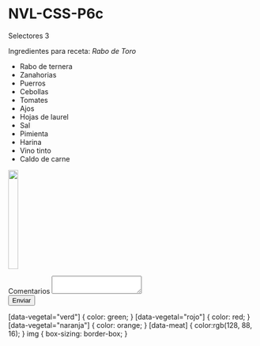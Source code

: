 # NVL-CSS-P6c
Selectores 3
<!DOCTYPE html>
<html lang="en">
<head>
    <meta charset="UTF-8">
    <meta name="viewport" content="width=device-width, initial-scale=1.0">
    <title>Selectores III</title>
    <link rel="stylesheet" href="style.css">
</head>
<body>
    Ingredientes para receta: <i lang="es-ES">Rabo de Toro</i>
    <ul>
        <li data-cantidad="2'5 Kg" data-meat>Rabo de ternera</li>
        <li data-cantidad="2" data-vegetal="naranja">Zanahorias</li>
        <li data-cantidad="3 (solo parte blanca)" data-vegetal="verd">Puerros</li>
        <li data-cantidad="3" data-vegetal="verd" >Cebollas</li>
        <li data-cantidad="2" data-vegetal="rojo">Tomates</li>
        <li data-cantidad="4" data-vegetal="verd">Ajos</li>
        <li data-cantidad="3" data-vegetal="verd">Hojas de laurel</li>
        <li data-cantidad="Un poco">Sal</li>
        <li data-cantidad="Un poco">Pimienta</li>
        <li data-cantidad="Un poco">Harina</li>
        <li data-cantidad="1,5 l">Vino tinto</li>
        <li data-cantidad="Un chorreón" data-meat=>Caldo de carne</li>
    </ul>
    <img src="rabodetoro.jpg" width="20%" height="200vh" alt="">
    <form method="POST" action="miservidor.php"></form>
    <div>
        <label for="Comentarios">Comentarios</label>
        <textarea name="" id="Comentarios" cols="" rows=""></textarea>
    </div>
    <input type="submit" value="Enviar">
    
</body>
</html>

[data-vegetal="verd"] {
    color: green;
}
[data-vegetal="rojo"] {
    color: red;
}
[data-vegetal="naranja"] {
    color: orange;
}
[data-meat] {
    color:rgb(128, 88, 16);
}
img {
    box-sizing: border-box;
}
